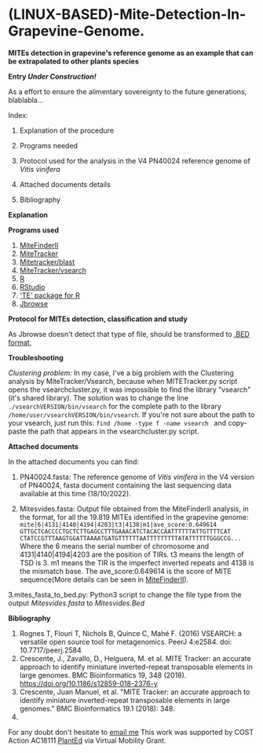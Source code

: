 # (LINUX-BASED)-Mite-Detection-In-Grapevine-Genome.
**MITEs detection in grapevine's reference genome as an example that can be extrapolated to other plants species**

**Entry _Under Construction!_**

As a effort to ensure the alimentary sovereignty to the future generations, blablabla...

Index:

1. Explanation of the procedure

2. Programs needed

3. Protocol used for the analysis in the V4 PN40024 reference genome of _Vitis vinifera_

4. Attached documents details

5. Bibliography

**Explanation**


**Programs used**
1. [MiteFinderII](https://github.com/jhu99/miteFinder)
2. [MiteTracker](https://github.com/INTABiotechMJ/MITE-Tracker)
3. [Mitetracker/blast](https://blast.ncbi.nlm.nih.gov/doc/elastic-blast/tutorials/pypi-install.html)
4. [MiteTracker/vsearch](https://github.com/torognes/vsearch)
5. [R](www.r-project.org)
6. [RStudio](www.rstudio.com)
7. ['TE' package for R](https://cran.r-project.org/web/packages/TE/index.html)
8. [Jbrowse](https://jbrowse.org/jb2/)


**Protocol for MITEs detection, classification and study**

As Jbrowse doesn't detect that type of file, should be transformed to [.BED format](https://genome.ucsc.edu/FAQ/FAQformat.html#format1), 

**Troubleshooting**

*Clustering problem:* In my case, I've a big problem with the Clustering analysis by MiteTracker/Vsearch, because when MITETracker.py script opens the vsearchcluster.py, it was impossible to find the library "vsearch" (it's shared library). The solution was to change the line `./vsearchVERSION/bin/vsearch`  for the complete path to the library `/home/user/vsearchVERSION/bin/vsearch`.
If you're not sure about the path to your vsearch, just run this:
`find /home -type f -name vsearch `
and copy-paste the path that appears in the vsearchcluster.py script.

**Attached documents**

In the attached documents you can find:
1. PN40024.fasta: The reference genome of _Vitis vinifera_ in the V4 version of PN40024, fasta document containing the last sequencing data available at this time (18/10/2022). 

2. Mitesvides.fasta: Output file obtained from the MiteFinderII analysis, in the format, for all the 19.819 MITEs identified in the grapevine genome:
`mite|6|4131|4140|4194|4203|t3|4138|m1|ave_score:0.649614 
GTTGCTCACCCCTGCTCTTGAGCCTTTGAAACATCTACACCAATTTTTTATTGTTTTCAT 
CTATCCGTTTAAGTGGATTAAAATGATGTTTTTTAATTTTTTTTTATATTTTTTGGGCCG...`
Where the 6 means the serial number of chromosome and 4131|4140|4194|4203 are the position of TIRs. t3 means the length of TSD is 3. m1 means the TIR is the imperfect inverted repeats and 4138 is the mismatch base. The ave_score:0.649614 is the score of MITE sequence(More details can be seen in [MiteFinderII](https://github.com/jhu99/miteFinder)).

3.mites_fasta_to_bed.py: Python3 script to change the file type from the output *Mitesvides.fasta* to *Mitesvides.Bed*



**Bibliography**
1. Rognes T, Flouri T, Nichols B, Quince C, Mahé F. (2016) VSEARCH: a versatile open source tool for metagenomics. PeerJ 4:e2584. doi: 10.7717/peerj.2584
2. Crescente, J., Zavallo, D., Helguera, M. et al. MITE Tracker: an accurate approach to identify miniature inverted-repeat transposable elements in large genomes. BMC Bioinformatics 19, 348 (2018). https://doi.org/10.1186/s12859-018-2376-y
3. Crescente, Juan Manuel, et al. "MITE Tracker: an accurate approach to identify miniature inverted-repeat transposable elements in large genomes." BMC Bioinformatics 19.1 (2018): 348.
4. 

For any doubt don't hesitate to [email me](alvaro.vidal@fmach.it) 
This work was supported by COST Action AC18111 [PlantEd](https://plantgenomeediting.eu/) via Virtual Mobility Grant.
